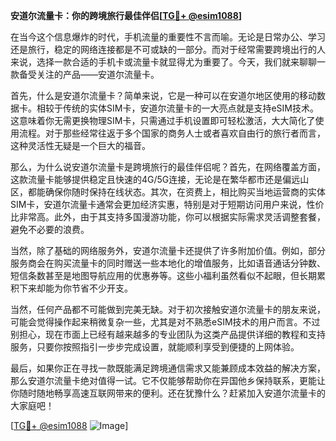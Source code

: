**安道尔流量卡：你的跨境旅行最佳伴侣[[TG💪+ @esim1088](https://t.me/s/esim1088)]**

在当今这个信息爆炸的时代，手机流量的重要性不言而喻。无论是日常办公、学习还是旅行，稳定的网络连接都是不可或缺的一部分。而对于经常需要跨境出行的人来说，选择一款合适的手机卡或流量卡就显得尤为重要了。今天，我们就来聊聊一款备受关注的产品——安道尔流量卡。

首先，什么是安道尔流量卡？简单来说，它是一种可以在安道尔地区使用的移动数据卡。相较于传统的实体SIM卡，安道尔流量卡的一大亮点就是支持eSIM技术。这意味着你无需更换物理SIM卡，只需通过手机设置即可轻松激活，大大简化了使用流程。对于那些经常往返于多个国家的商务人士或者喜欢自由行的旅行者而言，这种灵活性无疑是一个巨大的福音。

那么，为什么说安道尔流量卡是跨境旅行的最佳伴侣呢？首先，在网络覆盖方面，这款流量卡能够提供稳定且快速的4G/5G连接，无论是在繁华都市还是偏远山区，都能确保你随时保持在线状态。其次，在资费上，相比购买当地运营商的实体SIM卡，安道尔流量卡通常会更加经济实惠，特别是对于短期访问用户来说，性价比非常高。此外，由于其支持多国漫游功能，你可以根据实际需求灵活调整套餐，避免不必要的浪费。

当然，除了基础的网络服务外，安道尔流量卡还提供了许多附加价值。例如，部分服务商会在购买流量卡的同时赠送一些本地化的增值服务，比如语音通话分钟数、短信条数甚至是地图导航应用的优惠券等。这些小福利虽然看似不起眼，但长期累积下来却能为你节省不少开支。

当然，任何产品都不可能做到完美无缺。对于初次接触安道尔流量卡的朋友来说，可能会觉得操作起来稍微复杂一些，尤其是对不熟悉eSIM技术的用户而言。不过别担心，现在市面上已经有越来越多的专业团队为这类产品提供详细的教程和支持服务，只要你按照指引一步步完成设置，就能顺利享受到便捷的上网体验。

最后，如果你正在寻找一款既能满足跨境通信需求又能兼顾成本效益的解决方案，那么安道尔流量卡绝对值得一试。它不仅能够帮助你在异国他乡保持联系，更能让你随时随地畅享高速互联网带来的便利。还在犹豫什么？赶紧加入安道尔流量卡的大家庭吧！

[[TG💪+ @esim1088](https://t.me/s/esim1088) ![Image](https://i.postimg.cc/4NQfJmqS/Snipaste-2025-05-13-00-14-12.png)]